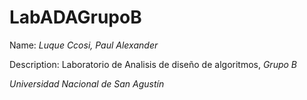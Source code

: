 # LabADAGrupoB

Name: *Luque Ccosi, Paul Alexander*

Description: Laboratorio de Analisis de diseño de algoritmos, *Grupo B*

*Universidad Nacional de San Agustín*
